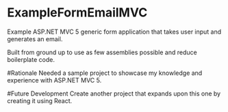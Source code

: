 # ExampleFormEmailMVC
Example ASP.NET MVC 5 generic form application that takes user input and generates an email.  

Built from ground up to use as few  assemblies possible and reduce boilerplate code.  

#Rationale
Needed a sample project to showcase my knowledge and experience with ASP.NET MVC 5. 

#Future Development
Create another project that expands upon this one by creating it using React.
